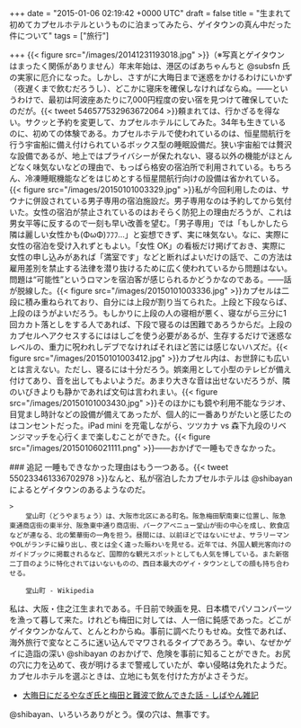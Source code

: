 
+++
date = "2015-01-06 02:19:42 +0000 UTC"
draft = false
title = "生まれて初めてカプセルホテルというものに泊まってみたら、ゲイタウンの真ん中だった件について"
tags = ["旅行"]

+++
{{< figure src="/images/20141231193018.jpg"  >}}（※写真とゲイタウンはまったく関係がありません）年末年始は、港区のばあちゃんちと @subsfn 氏の実家に厄介になった。しかし、さすがに大晦日まで迷惑をかけるわけにいかず（夜遅くまで飲むだろうし）、どこかに寝床を確保しなければならぬ。――というわけで、最初は阿波座あたりに7,000円程度の安い宿を見つけて確保していたのだが。{{< tweet 546577532963672064 >}}頼まれては、行かざるを得ない。サクッと予約を変更して、カプセルホテルにしてみた。34年も生きているのに、初めての体験である。カプセルホテルで使われているのは、恒星間航行を行う宇宙船に備え付けられているボックス型の睡眠設備だ。狭い宇宙船では贅沢な設備であるが、地上ではプライバシーが保たれない、寝る以外の機能がほとんどなく味気ないなどの理由で、もっぱら格安の宿泊所で利用されている。もちろん、冷凍睡眠機能などをはじめとする恒星間航行向けの設備は省かれている。{{< figure src="/images/20150101003329.jpg"  >}}私が今回利用したのは、サウナに併設されている男子専用の宿泊施設だ。男子専用なのは予約してから気付いた。女性の宿泊が禁止されているのはおそらく防犯上の理由だろうが、これは男女平等に反するので一刻も早い改善を望む。「男子専用」では「もしかしたら隣は麗しい女性かも(ΦωΦ)ﾌﾌﾌ…」と妄想できず、実に味気ない。なに、実際に女性の宿泊を受け入れずともよい。「女性 OK」の看板だけ掲げておき、実際に女性の申し込みがあれば「満室です」などと断ればよいだけの話で、この方法は雇用差別を禁止する法律を潜り抜けるために広く使われているから問題はない。問題は“可能性”というロマンを宿泊客が感じられるかどうかなのである。――話が脱線した。{{< figure src="/images/20150101003336.jpg"  >}}カプセルは二段に積み重ねられており、自分には上段が割り当てられた。上段と下段ならば、上段のほうがよいだろう。もしかりに上段の人の寝相が悪く、寝ながら三分に1回カカト落としをする人であれば、下段で寝るのは困難であろうからだ。上段のカプセルへアクセスするにははしごを使う必要があるが、生存するだけで迷惑なレベルの、重力に呪われしデブでなければそれほど苦には感じないハズだ。{{< figure src="/images/20150101003412.jpg"  >}}カプセル内は、お世辞にも広いとは言えない。ただし、寝るには十分だろう。娯楽用として小型のテレビが備え付けてあり、音を出してもよいようだ。あまり大きな音は出せないだろうが、隣のいびきよりも静かであれば文句は言われまい。{{< figure src="/images/20150101003430.jpg"  >}}そのほかにも鏡や利用不能なラジオ、目覚まし時計などの設備が備えてあったが、個人的に一番ありがたいと感じたのはコンセントだった。iPad mini を充電しながら、ツツカナ vs 森下九段のリベンジマッチを心行くまで楽しむことができた。{{< figure src="/images/20150106021111.png"  >}}――おかげで一睡もできなかった。

<div class="section">
    ### 追記
    一睡もできなかった理由はもう一つある。{{< tweet 550233461336702978 >}}なんと、私が宿泊したカプセルホテルは @shibayan によるとゲイタウンのあるようなのだ。

    >
        堂山町（どうやまちょう）は、大阪市北区にある町名。阪急梅田駅南東に位置し、阪急東通商店街の東半分、阪急東中通り商店街、パークアベニュー堂山が街の中心を成し、飲食店などが連なる、北の繁華街の一角を担う。昼間には、以前ほどではないにせよ、サラリーマンやOLがランチに繰り出し、夜とは全く違った賑わいを見せる。近年では、外国人観光客向けのガイドブックに掲載されるなど、国際的な観光スポットとしても人気を博している。また新宿二丁目のように特化されてはいないものの、西日本最大のゲイ・タウンとしての顔も持ち合わせる。

        堂山町 - Wikipedia
    
私は、大阪・住之江生まれである。千日前で映画を見、日本橋でパソコンパーツを漁って暮して来た。けれども梅田に対しては、人一倍に鈍感であった。どこがゲイタウンかなんて、とんとわからぬ。事前に調べたりもせぬ。女性であれば、海外旅行で変なところに迷い込んでマワされるタイプであろう。幸い、なぜかゲイに造詣の深い @shibayan のおかげで、危険を事前に知ることができた。お尻の穴に力を込めて、夜が明けるまで警戒していたが、幸い侵略は免れたようだ。カプセルホテルを選ぶときは、立地にも気を付けた方がよさそうだ。

<ul>
<li><a href="http://blog.shibayan.jp/entry/20150103/1420251883">大晦日にだるやなぎ氏と梅田と難波で飲んできた話 - しばやん雑記</a></li>
</ul>@shibayan、いろいろありがとう。僕の穴は、無事です。

</div>

